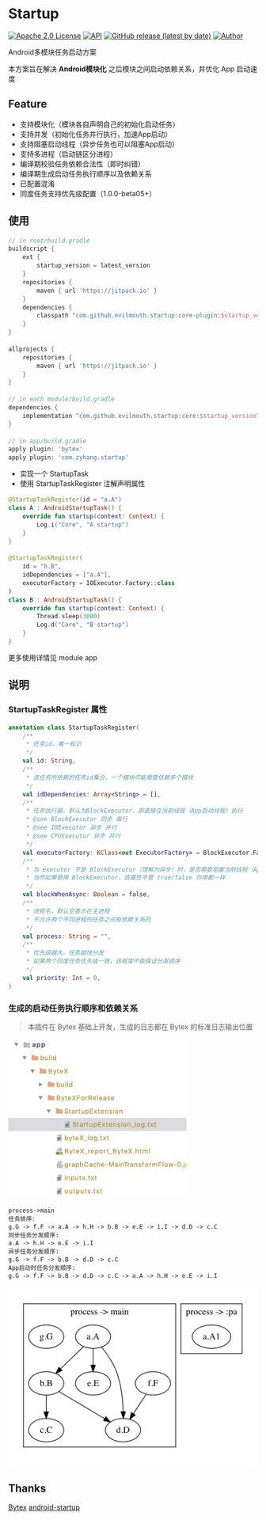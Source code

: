 # Startup
[![Apache 2.0 License](https://img.shields.io/badge/license-Apache%202.0-blue.svg?style=flat)](http://www.apache.org/licenses/LICENSE-2.0.html)
[![API](https://img.shields.io/badge/API-21%2B-blue.svg?style=flat)](https://developer.android.com/about/versions/android-5.0)
[![GitHub release (latest by date)](https://img.shields.io/github/v/release/evilmouth/startup)](https://github.com/EvilMouth/Startup/releases/)
[![Author](https://img.shields.io/badge/Author-EvilMouth-red.svg?style=flat)](https://www.evilmouth.net/)

Android多模块任务启动方案

本方案旨在解决 **Android模块化** 之后模块之间启动依赖关系，并优化 App 启动速度

## Feature

- 支持模块化（模块各自声明自己的初始化启动任务）
- 支持并发（初始化任务并行执行，加速App启动）
- 支持阻塞启动线程（异步任务也可以阻塞App启动）
- 支持多进程（启动链区分进程）
- 编译期校验任务依赖合法性（即时纠错）
- 编译期生成启动任务执行顺序以及依赖关系
- 已配置混淆
- 同度任务支持优先级配置（1.0.0-beta05+）

## 使用

```groovy
// in root/build.gradle
buildscript {
    ext {
        startup_version = latest_version
    }
    repositories {
        maven { url 'https://jitpack.io' }
    }
    dependencies {
        classpath "com.github.evilmouth.startup:core-plugin:$startup_version"
    }
}

allprojects {
    repositories {
        maven { url 'https://jitpack.io' }
    }
}

// in each module/build.gradle
dependencies {
    implementation "com.github.evilmouth.startup:core:$startup_version"
}

// in app/build.gradle
apply plugin: 'bytex'
apply plugin: 'com.zyhang.startup'
```

- 实现一个 StartupTask
- 使用 StartupTaskRegister 注解声明属性

```kotlin
@StartupTaskRegister(id = "a.A")
class A : AndroidStartupTask() {
    override fun startup(context: Context) {
        Log.i("Core", "A startup")
    }
}

@StartupTaskRegister(
    id = "b.B",
    idDependencies = ["a.A"],
    executorFactory = IOExecutor.Factory::class
)
class B : AndroidStartupTask() {
    override fun startup(context: Context) {
        Thread.sleep(3000)
        Log.d("Core", "B startup")
    }
}
```

更多使用详情见 module app

## 说明

### StartupTaskRegister 属性

```kotlin
annotation class StartupTaskRegister(
    /**
     * 任务id，唯一标识
     */
    val id: String,
    /**
     * 该任务所依赖的任务id集合，一个模块可能需要依赖多个模块
     */
    val idDependencies: Array<String> = [],
    /**
     * 任务执行器，默认为BlockExecutor，即直接在当前线程（App启动线程）执行
     * @see BlockExecutor 同步 串行
     * @see IOExecutor 异步 并行
     * @see CPUExecutor 异步 并行
     */
    val executorFactory: KClass<out ExecutorFactory> = BlockExecutor.Factory::class,
    /**
     * 当 executor 不是 BlockExecutor（理解为异步）时，是否需要阻塞当前线程（App启动线程）
     * 当然如果使用 BlockExecutor，该属性不管 true/false 作用都一样
     */
    val blockWhenAsync: Boolean = false,
    /**
     * 进程名，默认空表示在主进程
     * 不允许两个不同进程的任务之间有依赖关系的
     */
    val process: String = "",
    /**
     * 优先级越大，任务越快分发
     * 如果两个同度任务优先级一致，该框架不能保证分发顺序
     */
    val priority: Int = 0,
)
```

### 生成的启动任务执行顺序和依赖关系

> 本插件在 Bytex 基础上开发，生成的日志都在 Bytex 的标准日志输出位置

<img src="./img/1603941191923.jpg" width="360"></img>

```
process->main
任务排序:
g.G -> f.F -> a.A -> h.H -> b.B -> e.E -> i.I -> d.D -> c.C
同步任务分发顺序:
a.A -> h.H -> e.E -> i.I
异步任务分发顺序:
g.G -> f.F -> b.B -> d.D -> c.C
App启动时任务分发顺序:
g.G -> f.F -> b.B -> d.D -> c.C -> a.A -> h.H -> e.E -> i.I
```

<img src="./img/1603941343055.jpg"></img>

## Thanks

[Bytex](https://github.com/bytedance/ByteX)
[android-startup](https://github.com/idisfkj/android-startup)
